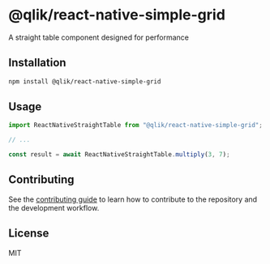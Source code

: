 # @qlik/react-native-simple-grid

A straight table component designed for performance

## Installation

```sh
npm install @qlik/react-native-simple-grid
```

## Usage

```js
import ReactNativeStraightTable from "@qlik/react-native-simple-grid";

// ...

const result = await ReactNativeStraightTable.multiply(3, 7);
```

## Contributing

See the [contributing guide](CONTRIBUTING.md) to learn how to contribute to the repository and the development workflow.

## License

MIT
